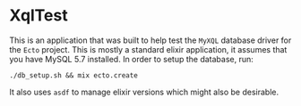 # XqlTest

This is an application that was built to help test the `MyXQL` database driver for the `Ecto` project.
This is mostly a standard elixir application, it assumes that you have MySQL 5.7 installed.
In order to setup the database, run:

```
./db_setup.sh && mix ecto.create
```

It also uses `asdf` to manage elixir versions which might also be desirable.
